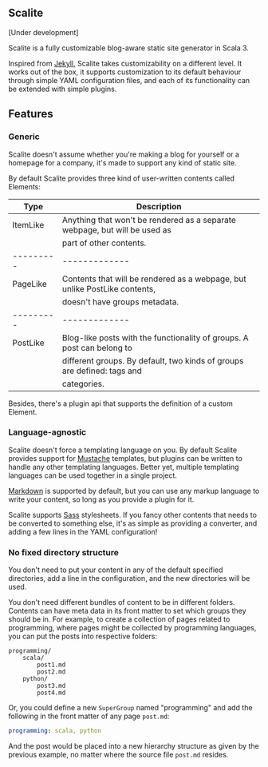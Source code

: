 Scalite
-------

[Under development]

Scalite is a fully customizable blog-aware static site generator in Scala 3. 

Inspired from [Jekyll][jekyll], Scalite takes customizability on a different level. It
works out of the box, it supports customization to its default behaviour through simple
YAML configuration files, and each of its functionality can be extended with simple
plugins.

## Features

### Generic

Scalite doesn't assume whether you're making a blog for yourself or a homepage for a
company, it's made to support any kind of static site. 

By default Scalite provides three kind of user-written contents called Elements:

Type     | Description
---------|-------------
ItemLike | Anything that won't be rendered as a separate webpage, but will be used as
         | part of other contents.
---------|-------------
PageLike | Contents that will be rendered as a webpage, but unlike PostLike contents,
         | doesn't have groups metadata.
---------|-------------
PostLike | Blog-like posts with the functionality of groups. A post can belong to
         | different groups. By default, two kinds of groups are defined: tags and
         | categories. 

Besides, there's a plugin api that supports the definition of a custom Element.

### Language-agnostic

Scalite doesn't force a templating language on you. By default Scalite provides support
for [Mustache][mustache] templates, but plugins can be written to handle any other
templating languages. Better yet, multiple templating languages can be used together in
a single project.

[Markdown][markdown] is supported by default, but you can use any markup language to
write your content, so long as you provide a plugin for it. 

Scalite supports [Sass][sass] stylesheets. If you fancy other contents that needs to be
converted to something else, it's as simple as providing a converter, and adding a few
lines in the YAML configuration!

### No fixed directory structure

You don't need to put your content in any of the default specified directories, add a
line in the configuration, and the new directories will be used.

You don't need different bundles of content to be in different folders. Contents can
have meta data in its front matter to set which groups they should be in. For example,
to create a collection of pages related to programming, where pages might be collected
by programming languages, you can put the posts into respective folders:

```
programming/
    scala/ 
        post1.md
        post2.md
    python/
        post3.md
        post4.md
```
Or, you could define a new `SuperGroup` named "programming" and add the following in
the front matter of any page `post.md`:
``` yaml
programming: scala, python
```
And the post would be placed into a new hierarchy structure as given by the previous
example, no matter where the source file `post.md` resides.



[jekyll]: https://jekyllrb.com/
[mustache]: https://mustache.github.io/
[markdown]: https://www.markdownguide.org/
[sass]: https://sass-lang.com/
